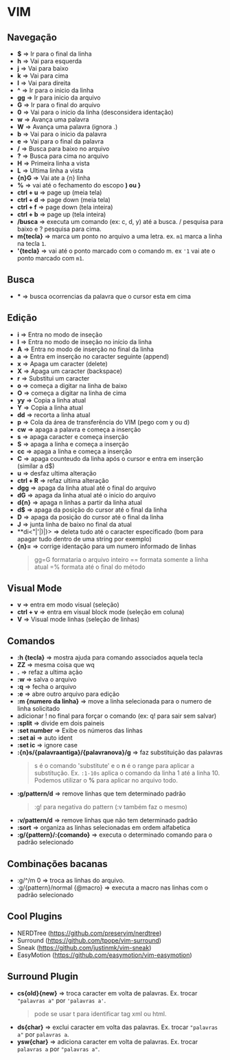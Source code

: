 # VIM

## Navegação
- **$** => Ir para o final da linha
- **h** => Vai para esquerda 
- **j** => Vai para baixo 
- **k** => Vai para cima 
- **l** => Vai para direita 
- **^** => Ir para o inicio da linha 
- **gg** => Ir para inicio da arquivo 
- **G** => Ir para o final do arquivo
- **0** => Vai para o inicio da linha (desconsidera identação) 
- **w** => Avança uma palavra 
- **W** => Avança uma palavra (ignora .)
- **b** => Vai para o inicio da palavra 
- **e** => Vai para o final da palavra 
- **/** => Busca para baixo no arquivo
- **?** => Busca para cima no arquivo
- **H** => Primeira linha a vista 
- **L** => Ultima linha a vista 
- **{n}G** => Vai ate a {n} linha 
- **%** => vai até o fechamento do escopo **) ou }**
- **ctrl + u** => page up (meia tela)
- **ctrl + d** => page down (meia tela)
- **ctrl + f** => page down (tela inteira)
- **ctrl + b** => page up (tela inteira)
- **<leader>/busca** => executa um comando (ex: c, d, y) até a busca. / pesquisa para baixo e ? pesquisa para cima.
- **m{tecla}** => marca um ponto no arquivo a uma letra. ex.  ```m1``` marca a linha na tecla ```1```.
- **'{tecla}** => vai até o ponto marcado com o comando m. ex ```'1``` vai ate o ponto marcado com ```m1```.

## Busca
- **\*** => busca ocorrencias da palavra que o cursor esta em cima

## Edição
- **i** => Entra no modo de inseção 
- **I** => Entra no modo de inseção no início da linha
- **A** => Entra no modo de inserção no final da linha
- **a** => Entra em inserção no caracter seguinte (append)
- **x** => Apaga um caracter (delete) 
- **X** => Apaga um caracter (backspace) 
- **r** => Substitui um caracter 
- **o** => começa a digitar na linha de baixo 
- **O** => começa a digitar na linha de cima 
- **yy** => Copia a linha atual 
- **Y** => Copia a linha atual 
- **dd** => recorta a linha atual 
- **p** => Cola da área de transferência do VIM (pego com y ou d)
- **cw** => apaga a palavra e começa a inserção 
- **s** => apaga caracter e começa inserção
- **S** => apaga a linha e começa a inserção 
- **cc** => apaga a linha e começa a inserção 
- **C** => apaga counteudo da linha após o cursor e entra em inserção (similar a d$)
- **u** => desfaz ultima alteração 
- **ctrl + R** => refaz ultima alteração 
- **dgg** => apaga da linha atual até o final do arquivo 
- **dG** => apaga da linha atual até o inicio do arquivo 
- **d{n}** => apaga n linhas a partir da linha atual 
- **d$** => apaga da posição do cursor até o final da linha
- **D** => apaga da posição do cursor até o final da linha 
- **J** => junta linha de baixo no final da atual
- **di<"|'|)|}> => deleta tudo até o caracter especificado (bom para apagar tudo dentro de uma string por exemplo)
- **{n}=** => corrige identação para um numero informado de linhas
	> gg=G formataria o arquivo inteiro
	> == formata somente a linha atual
	> =% formata até o final do método

## Visual Mode
- **v** => entra em modo visual (seleção) 
- **ctrl + v** => entra em visual block mode (seleção em coluna) 
- **V** => Visual mode linhas (seleção de linhas) 

## Comandos
- **:h {tecla}** => mostra ajuda para comando associados aquela tecla
- **ZZ** => mesma coisa que wq 
- **.** => refaz a ultima ação 
- **:w** => salva o arquivo 
- **:q** => fecha o arquivo
- **:e** => abre outro arquivo para edição 
- **:m {numero da linha}** => move a linha selecionada para o numero de linha solicitado
- adicionar ! no final para forçar o comando (ex: q! para sair sem salvar) 
- **:split** => divide em dois paineis 
- **:set number** => Exibe os números das linhas 
- **:set ai** => auto ident 
- **:set ic** => ignore case 
- **:{n}s/{palavraantiga}/{palavranova}/g** => faz substituição das palavras 
	> s é o comando 'substitute' e o **n** é o range para aplicar a substitução. Ex. ```:1-10s``` aplica o comando da linha 1 até a linha 10. Podemos utilizar o **%** para aplicar no arquivo todo.
- **:g/pattern/d** => remove linhas que tem determinado padrão
	> :g! para negativa do pattern (:v também faz o mesmo)
- **:v/pattern/d** => remove linhas que não tem determinado padrão
- **:sort** => organiza as linhas selecionadas em ordem alfabetica
- **:g/{pattern}/:{comando}** => executa o determinado comando para o padrão selecionado

## Combinações bacanas
- :g/^/m 0 => troca as linhas do arquivo.
- :g/{pattern}/normal {@macro} => executa a macro nas linhas com o padrão selecionado

## Cool Plugins
- NERDTree (https://github.com/preservim/nerdtree)
- Surround (https://github.com/tpope/vim-surround)
- Sneak (https://github.com/justinmk/vim-sneak)
- EasyMotion (https://github.com/easymotion/vim-easymotion)

## Surround Plugin
- **cs{old}{new}** => troca caracter em volta de palavras. Ex. trocar ```"palavras a"``` por ```'palavras a'```.
	> pode se usar t para identificar tag xml ou html.
- **ds{char}** => exclui caracter em volta das palavras. Ex. trocar ```"palavras a"``` por ```palavras a```.  
- **ysw{char}** => adiciona caracter em volta de palavras. Ex. trocar ```palavras a``` por ```"palavras a"```.

